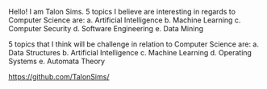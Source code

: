 Hello! I am Talon Sims. 
  5 topics I believe are interesting in regards to Computer Science are:
    a. Artificial Intelligence
    b. Machine Learning
    c. Computer Security
    d. Software Engineering
    e. Data Mining
    
 5 topics that I think will be challenge in relation to Computer Science are:
    a. Data Structures
    b. Artificial Intelligence
    c. Machine Learning
    d. Operating Systems
    e. Automata Theory
    
    
https://github.com/TalonSims/
